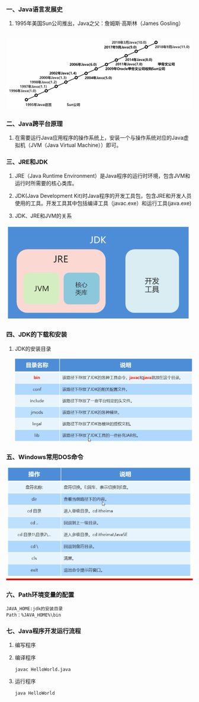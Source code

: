 ### 一、Java语言发展史

1. 1995年美国Sun公司推出，Java之父：詹姆斯·高斯林（James Gosling）

​    ![image-20211031163622451](.\image\image-20211031163622451.png)

### 二、Java跨平台原理

1. 在需要运行Java应用程序的操作系统上，安装一个与操作系统对应的Java虚拟机（JVM（Java Virtual Machine））即可。

### 三、JRE和JDK

1. JRE（Java Runtime Environment）是Java程序的运行时环境，包含JVM和运行时所需要的核心类库。

2. JDK(Java Development Kit)时Java程序的开发工具包，包含JRE和开发人员使用的工具。开发工具其中包括编译工具（javac.exe）和运行工具(java.exe)

3. JDK、JRE和JVM的关系

   

![image-20211031163253710](.\image\image-20211031163253710.png)

### 四、JDK的下载和安装

1. JDK的安装目录

   ![image-20211031164108960](.\image\image-20211031164108960.png)

### 五、Windows常用DOS命令

![image-20211031164353524](.\image\image-20211031164353524.png)

### 六、Path环境变量的配置

```
JAVA_HOME:jdk的安装目录
Path：%JAVA_HOME%\bin
```

### 七、Java程序开发运行流程

1. 编写程序

2. 编译程序

   ```
   javac HelloWorld.java
   ```

3. 运行程序

   ```
   java HelloWorld
   ```

